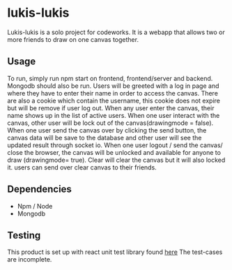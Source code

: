 # lukis-lukis
Lukis-lukis is a solo project for codeworks. It is a webapp that allows two or more friends to draw on one canvas together.

## Usage
To run, simply run npm start on frontend, frontend/server and backend. Mongodb should also be run. Users will be greeted with a log in page and where they have to enter their name in order to access the canvas. There are also a cookie which contain the username, this cookie does not expire but will be remove if user log out. 
When any user enter the canvas, their name shows up in the list of active users.
When one user interact with the canvas, other user will be lock out of the canvas(drawingmode = false).
When one user send the canvas over by clicking the send button, the canvas data will be save to the database and other user will see the updated result through socket io. 
When one user logout / send the canvas/ close the browser, the canvas will be unlocked and available for anyone to draw (drawingmode= true).
Clear will clear the canvas but it will also locked it. users can send over clear canvas to their friends.

## Dependencies
- Npm / Node
- Mongodb

## Testing
This product is set up with react unit test library found [here](https://testing-library.com/docs/react-testing-library/intro)
The test-cases are incomplete.
